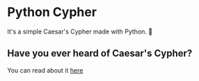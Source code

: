 # Python Cypher

It's a simple Caesar's Cypher made with Python. 🐍

## Have you ever heard of Caesar's Cypher?

You can read about it [here](https://en.wikipedia.org/wiki/Caesar_cipher)

